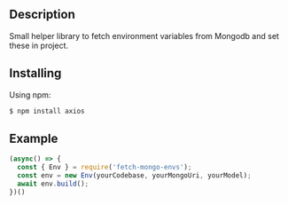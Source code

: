  ## Description
Small helper library to fetch environment variables from Mongodb and set these in project.

## Installing
Using npm:

```bash
$ npm install axios
```

## Example

```js
(async() => {
  const { Env } = require('fetch-mongo-envs');
  const env = new Env(yourCodebase, yourMongoUri, yourModel);
  await env.build();
})()
```